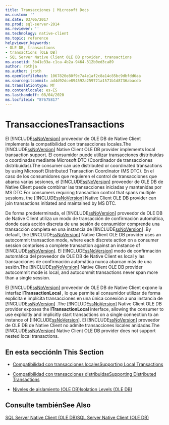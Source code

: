 ```yaml
---
title: Transacciones | Microsoft Docs
ms.custom: ''
ms.date: 03/06/2017
ms.prod: sql-server-2014
ms.reviewer: ''
ms.technology: native-client
ms.topic: reference
helpviewer_keywords:
- OLE DB, transactions
- transactions [OLE DB]
- SQL Server Native Client OLE DB provider, transactions
ms.assetid: 3b41e33a-c1ca-4b2a-9464-312b0ed3ca89
author: rothja
ms.author: jroth
ms.openlocfilehash: 1067820e80f9c7a4e1af2c8a14c85bc9dbfdd6aa
ms.sourcegitcommit: ad4d92dce894592a259721a1571b1d8736abacdb
ms.translationtype: MT
ms.contentlocale: es-ES
ms.lasthandoff: 08/04/2020
ms.locfileid: "87675817"
---
```

# <a name="transactions"></a><span data-ttu-id="8154e-102">Transacciones</span><span class="sxs-lookup"><span data-stu-id="8154e-102">Transactions</span></span>
  <span data-ttu-id="8154e-103">El [!INCLUDE[ssNoVersion](../../includes/ssnoversion-md.md)] proveedor de OLE DB de Native Client implementa la compatibilidad con transacciones locales.</span><span class="sxs-lookup"><span data-stu-id="8154e-103">The [!INCLUDE[ssNoVersion](../../includes/ssnoversion-md.md)] Native Client OLE DB provider implements local transaction support.</span></span> <span data-ttu-id="8154e-104">El consumidor puede utilizar transacciones distribuidas o coordinadas mediante Microsoft DTC (Coordinador de transacciones distribuidas).</span><span class="sxs-lookup"><span data-stu-id="8154e-104">The consumer can use distributed or coordinated transactions by using Microsoft Distributed Transaction Coordinator (MS DTC).</span></span> <span data-ttu-id="8154e-105">En el caso de los consumidores que requieren el control de transacciones que abarca varias sesiones, el [!INCLUDE[ssNoVersion](../../includes/ssnoversion-md.md)] proveedor de OLE DB de Native Client puede combinar las transacciones iniciadas y mantenidas por MS DTC.</span><span class="sxs-lookup"><span data-stu-id="8154e-105">For consumers requiring transaction control that spans multiple sessions, the [!INCLUDE[ssNoVersion](../../includes/ssnoversion-md.md)] Native Client OLE DB provider can join transactions initiated and maintained by MS DTC.</span></span>  
  
 <span data-ttu-id="8154e-106">De forma predeterminada, el [!INCLUDE[ssNoVersion](../../includes/ssnoversion-md.md)] proveedor de OLE DB de Native Client utiliza un modo de transacción de confirmación automática, donde cada acción discreta de una sesión de consumidor comprende una transacción completa en una instancia de [!INCLUDE[ssNoVersion](../../includes/ssnoversion-md.md)] .</span><span class="sxs-lookup"><span data-stu-id="8154e-106">By default, the [!INCLUDE[ssNoVersion](../../includes/ssnoversion-md.md)] Native Client OLE DB provider uses an autocommit transaction mode, where each discrete action on a consumer session comprises a complete transaction against an instance of [!INCLUDE[ssNoVersion](../../includes/ssnoversion-md.md)].</span></span> <span data-ttu-id="8154e-107">El [!INCLUDE[ssNoVersion](../../includes/ssnoversion-md.md)] modo de confirmación automática del proveedor de OLE DB de Native Client es local y las transacciones de confirmación automática nunca abarcan más de una sesión.</span><span class="sxs-lookup"><span data-stu-id="8154e-107">The [!INCLUDE[ssNoVersion](../../includes/ssnoversion-md.md)] Native Client OLE DB provider autocommit mode is local, and autocommit transactions never span more than a single session.</span></span>  
  
 <span data-ttu-id="8154e-108">El [!INCLUDE[ssNoVersion](../../includes/ssnoversion-md.md)] proveedor de OLE DB de Native Client expone la interfaz **ITransactionLocal** , lo que permite al consumidor utilizar de forma explícita e implícita transacciones en una única conexión a una instancia de [!INCLUDE[ssNoVersion](../../includes/ssnoversion-md.md)] .</span><span class="sxs-lookup"><span data-stu-id="8154e-108">The [!INCLUDE[ssNoVersion](../../includes/ssnoversion-md.md)] Native Client OLE DB provider exposes the **ITransactionLocal** interface, allowing the consumer to use explicitly and implicitly start transactions on a single connection to an instance of [!INCLUDE[ssNoVersion](../../includes/ssnoversion-md.md)].</span></span> <span data-ttu-id="8154e-109">El [!INCLUDE[ssNoVersion](../../includes/ssnoversion-md.md)] proveedor de OLE DB de Native Client no admite transacciones locales anidadas.</span><span class="sxs-lookup"><span data-stu-id="8154e-109">The [!INCLUDE[ssNoVersion](../../includes/ssnoversion-md.md)] Native Client OLE DB provider does not support nested local transactions.</span></span>  
  
## <a name="in-this-section"></a><span data-ttu-id="8154e-110">En esta sección</span><span class="sxs-lookup"><span data-stu-id="8154e-110">In This Section</span></span>  
  
-   [<span data-ttu-id="8154e-111">Compatibilidad con transacciones locales</span><span class="sxs-lookup"><span data-stu-id="8154e-111">Supporting Local Transactions</span></span>](supporting-local-transactions.md)  
  
-   [<span data-ttu-id="8154e-112">Compatibilidad con transacciones distribuidas</span><span class="sxs-lookup"><span data-stu-id="8154e-112">Supporting Distributed Transactions</span></span>](supporting-distributed-transactions.md)  
  
-   [<span data-ttu-id="8154e-113">Niveles de aislamiento &#40;OLE DB&#41;</span><span class="sxs-lookup"><span data-stu-id="8154e-113">Isolation Levels &#40;OLE DB&#41;</span></span>](isolation-levels-ole-db.md)  
  
## <a name="see-also"></a><span data-ttu-id="8154e-114">Consulte también</span><span class="sxs-lookup"><span data-stu-id="8154e-114">See Also</span></span>  
 [<span data-ttu-id="8154e-115">SQL Server Native Client &#40;OLE DB&#41;</span><span class="sxs-lookup"><span data-stu-id="8154e-115">SQL Server Native Client &#40;OLE DB&#41;</span></span>](../native-client/ole-db/sql-server-native-client-ole-db.md)  
  
  
